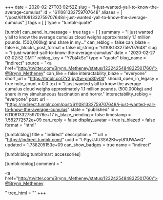 +++
date = 2020-02-27T03:02:52Z
slug = "i-just-wanted-yall-to-know-the-average-cumulus"
id = "611081332759707648"
aliases = [ "/post/611081332759707648/i-just-wanted-yall-to-know-the-average-cumulus" ]
tags = [ ]
type = "tumblr-quote"

[tumblr]
can_send_in_message = true
tags = [ ]
summary = "I just wanted y’all to know the average cumulus cloud weighs approximately 1.1 million pounds. (500,000kg) and share in my..."
can_reblog = false
can_blaze = false
is_blocks_post_format = false
id_string = "611081332759707648"
slug = "i-just-wanted-yall-to-know-the-average-cumulus"
date = "2020-02-27 03:02:52 GMT"
reblog_key = "Y7bj4kSc"
type = "quote"
blog_name = "indirect"
source = "<a href=\"http://twitter.com/Brynn_Metheney/status/1232425484832501760\">@Brynn_Metheney</a>"
can_like = false
interactability_blaze = "everyone"
short_url = "https://tmblr.co/ZY3jbyXw-pm80y00"
should_open_in_legacy = true
note_count = 0.0
text = "I just wanted y’all to know the average cumulus cloud weighs approximately 1.1 million pounds. (500,000kg) and share in my simultaneous fascination and horror."
interactability_reblog = "everyone"
post_url = "https://indirect.tumblr.com/post/611081332759707648/i-just-wanted-yall-to-know-the-average-cumulus"
state = "published"
id = 6.110813327597076e+17
is_blaze_pending = false
timestamp = 1.582772572e+09
can_reply = false
display_avatar = true
is_blazed = false
format = "html"

[tumblr.blog]
title = "indirect"
description = ""
url = "https://indirect.tumblr.com/"
uuid = "t:PgyUJU3SA2Klwyt81UWAwQ"
updated = 1.738205153e+09
can_show_badges = true
name = "indirect"

[tumblr.blog.tumblrmart_accessories]

[tumblr.reblog]
comment = "<p><a href=\"http://twitter.com/Brynn_Metheney/status/1232425484832501760\">@Brynn_Metheney</a></p>"
tree_html = ""
+++
